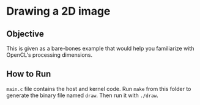 # Drawing a 2D image

## Objective

This is given as a bare-bones example that would help you familiarize with OpenCL's processing dimensions.

## How to Run

`main.c` file contains the host and kernel code. Run `make` from this folder to generate the binary file named `draw`. Then run it with `./draw`.
